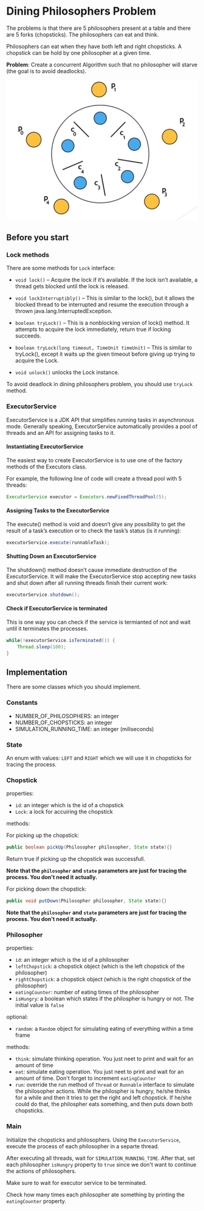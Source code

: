 # Dining Philosophers Problem

The problems is that there are 5 philosophers present at a table and there are
5 forks (chopsticks). The philosophers can eat and think.

Philosophers can eat when they have both left and right chopsticks. A
chopstick can be hold by one philosopher at a given time.

**Problem**: Create a concurrent Algorithm such that no philosopher will starve (the goal is to avoid deadlocks).

![Alt text](assets/image.png)

## Before you start

### Lock methods
There are some methods for `Lock` interface:

+ `void lock()` – Acquire the lock if it’s available. If the lock isn’t available, a thread gets blocked until the lock is released.

+ `void lockInterruptibly()` – This is similar to the lock(), but it allows the blocked thread to be interrupted and resume the execution through a thrown java.lang.InterruptedException.

+ `boolean tryLock()` – This is a nonblocking version of lock() method. It attempts to acquire the lock immediately, return true if locking succeeds.

+ `boolean tryLock(long timeout, TimeUnit timeUnit)` – This is similar to tryLock(), except it waits up the given timeout before giving up trying to acquire the Lock.

+ `void unlock()` unlocks the Lock instance.

To avoid deadlock in dining philosophers problem, you should use `tryLock` method.


### ExecutorService

ExecutorService is a JDK API that simplifies running tasks in asynchronous mode. Generally speaking, ExecutorService automatically provides a pool of threads and an API for assigning tasks to it.

#### Instantiating ExecutorService
The easiest way to create ExecutorService is to use one of the factory methods of the Executors class.

For example, the following line of code will create a thread pool with 5 threads:
```java
ExecutorService executor = Executors.newFixedThreadPool(5);
```

#### Assigning Tasks to the ExecutorService

The execute() method is void and doesn’t give any possibility to get the result of a task’s execution or to check the task’s status (is it running):
```java
executorService.execute(runnableTask);
```

#### Shutting Down an ExecutorService

The shutdown() method doesn’t cause immediate destruction of the ExecutorService. It will make the ExecutorService stop accepting new tasks and shut down after all running threads finish their current work:
```java
executorService.shutdown();
```

#### Check if ExecutorService is terminated
This is one way you can check if the service is termianted of not and wait until it terminates the processes.

```java
while(!executorService.isTerminated()) {
    Thread.sleep(100);
}
```

## Implementation

There are some classes which you should implement.

### Constants
+ NUMBER_OF_PHILOSOPHERS: an integer
+ NUMBER_OF_CHOPSTICKS: an integer
+ SIMULATION_RUNNING_TIME: an integer (miliseconds)

### State
An enum with values: `LEFT` and `RIGHT` which we will use it in chopsticks for tracing the process.

### Chopstick
properties:

+ `id`: an integer which is the id of a chopstick
+ `Lock`: a lock for accuiring the chopstick

methods:

For picking up the chopstick:
```java
public boolean pickUp(Philosopher philosopher, State state){}
```
Return true if picking up the chopstick was successfull.

__Note that the `philosopher` and `state` parameters are just for tracing the process. You don't need it actually.__

For picking down the chopstick:
```java
public void putDown(Philosopher philosopher, State state){}
```
__Note that the `philosopher` and `state` parameters are just for tracing the process. You don't need it actually.__


### Philosopher
properties:
+ `id`: an integer which is the id of a philosopher
+ `leftChopstick`: a chopstick object (which is the left chopstick of the philosopher)
+ `rightChopstick`: a chopstick object (which is the right chopstick of the philosopher)
+ `eatingCounter`: number of eating times of the philosopher
+ `isHungry`: a boolean which states if the philospher is hungry or not. The initial value is `false`

optional:
+ `random`: a `Random` object for simulating eating of everything within a time frame

methods:
+ `think`: simulate thinking operation. You just neet to print and wait for an amount of time
+ `eat`: simulate eating operation. You just neet to print and wait for an amount of time. Don't forget to increment `eatingCounter`
+ `run`: override the run method of `Thread` or `Runnable` interface to simulate the philosopher actions. While the philospher is hungry, he/she thinks for a while and then it tries to get the right and left chopstick. If he/she could do that, the philospher eats something, and then puts down both chopsticks.


### Main
Initialize the chopsticks and philosophers. Using the `ExecutorService`, execute the process of each philosopher in a separte thread.

After executing all threads, wait for `SIMULATION_RUNNING_TIME`. After that, set each philosopher `isHungry` property to `true` since we don't want to continue the actions of philosophers.

Make sure to wait for executor service to be terminated.

Check how many times each philosopher ate something by printing the `eatingCounter` property.